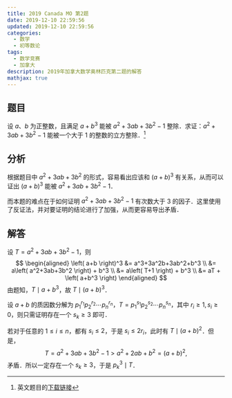 ```yaml
---
title: 2019 Canada MO 第2题
date: 2019-12-10 22:59:56
updated: 2019-12-10 22:59:56
categories:
  - 数学
  - 初等数论
tags:
  - 数学竞赛
  - 加拿大
description: 2019年加拿大数学奥林匹克第二题的解答
mathjax: true
---
```


## 题目

设 $a$、$b$ 为正整数，且满足 $a+b^3$ 能被 $a^2+3ab+3b^2-1$ 整除．求证：$a^2+3ab+3b^2-1$ 能被一个大于 $1$ 的整数的立方整除．[^1]

## 分析

根据题目中 $a^2+3ab+3b^2$ 的形式，容易看出应该和 $(a+b)^3$ 有关系，从而可以证出 $(a+b)^3$  能被 $a^2+3ab+3b^2-1$．

而本题的难点在于如何证明 $a^2+3ab+3b^2-1$ 有次数大于 $3$ 的因子．这里使用了反证法，并对要证明的结论进行了加强，从而更容易导出矛盾．

## 解答

设 $T=a^2+3ab+3b^2-1$，则
$$
    \begin{aligned}
        \left( a+b \right)^3 &= a^3+3a^2b+3ab^2+b^3 \\
        &= a\left( a^2+3ab+3b^2 \right) + b^3 \\
        &= a\left( T+1 \right) + b^3 \\
        &= aT + \left( a+b^3 \right)
    \end{aligned}
$$
由题知，$T \mid a+b^3$，故 $T \mid \left( a+b \right)^3$．

设 $a+b$ 的质因数分解为 $p_1^{r_1}p_2^{r_2} \cdots p_n^{r_n}$，$T = p_1^{s_1}p_2^{s_2} \cdots p_n^{s_n}$，其中 $r_i\geqslant 1, s_i\geqslant 0$，则只需证明存在一个 $s_k\geqslant 3$ 即可．

若对于任意的 $1 \leqslant i \leqslant n$，都有 $s_i \leqslant 2$，于是 $s_i \leqslant 2r_i$，此时有 $T \mid \left( a+b \right)^2$．但是，
$$
    T=a^2+3ab+3b^2-1>a^2+2ab+b^2=\left( a+b \right)^2,
$$
矛盾．所以一定存在一个 $s_k\geqslant 3$，于是 $p_k^3\mid T$．


[^1]: 英文题目的[下载链接](https://cms.math.ca/Competitions/CMO/archive/exam2019.pdf)
